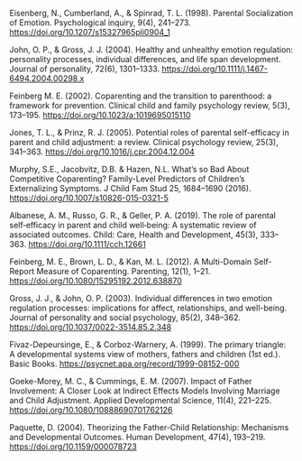 Eisenberg, N., Cumberland, A., & Spinrad, T. L. (1998). Parental Socialization of Emotion. Psychological inquiry, 9(4), 241–273. https://doi.org/10.1207/s15327965pli0904_1

John, O. P., & Gross, J. J. (2004). Healthy and unhealthy emotion regulation: personality processes, individual differences, and life span development. Journal of personality, 72(6), 1301–1333. https://doi.org/10.1111/j.1467-6494.2004.00298.x

Feinberg M. E. (2002). Coparenting and the transition to parenthood: a framework for prevention. Clinical child and family psychology review, 5(3), 173–195. https://doi.org/10.1023/a:1019695015110

Jones, T. L., & Prinz, R. J. (2005). Potential roles of parental self-efficacy in parent and child adjustment: a review. Clinical psychology review, 25(3), 341–363. https://doi.org/10.1016/j.cpr.2004.12.004

Murphy, S.E., Jacobvitz, D.B. & Hazen, N.L. What’s so Bad About Competitive Coparenting? Family-Level Predictors of Children’s Externalizing Symptoms. J Child Fam Stud 25, 1684–1690 (2016). https://doi.org/10.1007/s10826-015-0321-5

Albanese, A. M., Russo, G. R., & Geller, P. A. (2019). The role of parental self‐efficacy in parent
and child well‐being: A systematic review of associated outcomes. Child: Care, Health
and Development, 45(3), 333–363. https://doi.org/10.1111/cch.12661

Feinberg, M. E., Brown, L. D., & Kan, M. L. (2012). A Multi-Domain Self-Report Measure of
Coparenting. Parenting, 12(1), 1–21. https://doi.org/10.1080/15295192.2012.638870

Gross, J. J., & John, O. P. (2003). Individual differences in two emotion regulation processes: implications for affect, relationships, and well-being. Journal of personality and social psychology, 85(2), 348–362. https://doi.org/10.1037/0022-3514.85.2.348

Fivaz-Depeursinge, E., & Corboz-Warnery, A. (1999). The primary triangle: A developmental
systems view of mothers, fathers and children (1st ed.). Basic Books.
https://psycnet.apa.org/record/1999-08152-000

Goeke-Morey, M. C., & Cummings, E. M. (2007). Impact of Father Involvement: A Closer Look
at Indirect Effects Models Involving Marriage and Child Adjustment. Applied
Developmental Science, 11(4), 221–225. https://doi.org/10.1080/10888690701762126

Paquette, D. (2004). Theorizing the Father-Child Relationship: Mechanisms and Developmental Outcomes. Human Development, 47(4), 193–219. https://doi.org/10.1159/000078723
